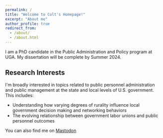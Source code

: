 ```yaml
---
permalink: /
title: "Welcome to Colt's Homepage!"
excerpt: "About me"
author_profile: true
redirect_from: 
  - /about/
  - /about.html
---
```



I am a PhD candidate in the Public Administration and Policy program at UGA. My dissertation will be complete by Summer 2024. 

## Research Interests

I'm broadly interested in topics related to public personnel administration and public management at the state and local levels of U.S. government. This includes:
- Understanding how varying degrees of rurality influence local government decision making and networking behaviors
- The evolving relationship between government labor unions and public personnel outcomes

You can also find me on <a rel="me" href="https://mastodon.social/@coltjensen">Mastodon</a>

